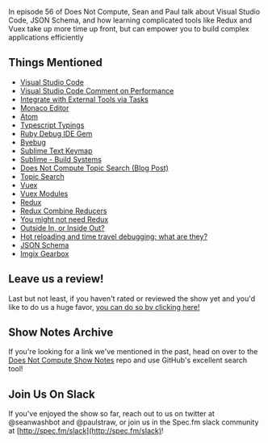 In episode 56 of Does Not Compute, Sean and Paul talk about Visual Studio Code, JSON Schema, and how learning complicated tools like Redux and Vuex take up more time up front, but can empower you to build complex applications efficiently

## Things Mentioned

* [Visual Studio Code](https://code.visualstudio.com/)
* [Visual Studio Code Comment on Performance](https://news.ycombinator.com/item?id=11941427)
* [Integrate with External Tools via Tasks](https://code.visualstudio.com/Docs/editor/tasks)
* [Monaco Editor](https://microsoft.github.io/monaco-editor/)
* [Atom](https://atom.io/)
* [Typescript Typings](https://github.com/typings/typings)
* [Ruby Debug IDE Gem](https://github.com/ruby-debug/ruby-debug-ide)
* [Byebug](https://github.com/deivid-rodriguez/byebug)
* [Sublime Text Keymap](https://marketplace.visualstudio.com/items?itemName=ms-vscode.sublime-keybindings)
* [Sublime - Build Systems](http://docs.sublimetext.info/en/latest/reference/build_systems.html)
* [Does Not Compute Topic Search (Blog Post)](https://seanwash.com/journal/2016/10/23/does-not-compute-topic-search/)
* [Topic Search](https://seanwash.com/topicsearch/)
* [Vuex](http://vuex.vuejs.org/en/index.html)
* [Vuex Modules](https://vuex.vuejs.org/en/modules.html)
* [Redux](https://github.com/reactjs/redux)
* [Redux Combine Reducers](http://redux.js.org/docs/api/combineReducers.html)
* [You might not need Redux](https://medium.com/@dan_abramov/you-might-not-need-redux-be46360cf367)
* [Outside In, or Inside Out?](http://kellysutton.com/2016/02/15/outside-in-or-inside-out.html)
* [Hot reloading and time travel debugging: what are they?](https://code-cartoons.com/hot-reloading-and-time-travel-debugging-what-are-they-3c8ed2812f35#.jhqytft0o)
* [JSON Schema](http://json-schema.org/)
* [Imgix Gearbox](http://gearbox.imgix.com/)

## Leave us a review!

Last but not least, if you haven't rated or reviewed the show yet and you'd like to do us a huge favor, [you can do so by clicking here!](https://itunes.apple.com/us/podcast/does-not-compute/id1048731980?mt=2)

## Show Notes Archive

If you're looking for a link we've mentioned in the past, head on over to the [Does Not Compute Show Notes](https://github.com/seanwash/dnccast-show-notes) repo and use GitHub's excellent search tool!

## Join Us On Slack

If you've enjoyed the show so far, reach out to us on twitter at @seanwashbot and @paulstraw, or join us in the Spec.fm slack community at [http://spec.fm/slack](http://spec.fm/slack)!
